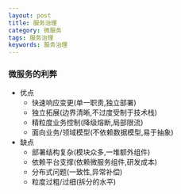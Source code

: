 ```yaml
---
layout: post
title: 服务治理
category: 微服务
tags: 服务治理
keywords: 服务治理
---
```

### 微服务的利弊
* 优点
    * 快速响应变更(单一职责,独立部署)
    * 独立拓展(边界清晰,不过度受制于技术栈)
    * 精粒度业务控制(降级熔断,局部限流)
    * 面向业务/领域模型(不依赖数据模型,易于抽象)
* 缺点
    * 部署结构复杂(模块众多,一堆额外组件)
    * 依赖平台支撑(依赖微服务组件,研发成本)
    * 分布式问题(一致性,异常补偿)
    * 粒度过粗/过细(拆分的水平)
